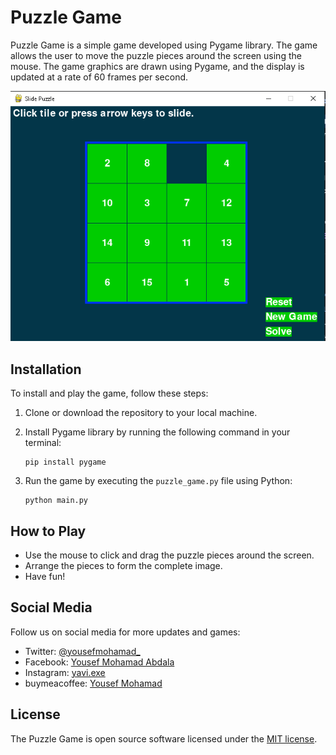 # Puzzle Game

Puzzle Game is a simple game developed using Pygame library. The game allows the user to move the puzzle pieces around the screen using the mouse. The game graphics are drawn using Pygame, and the display is updated at a rate of 60 frames per second.

![Gameplay screenshot](screenshot.png)

## Installation

To install and play the game, follow these steps:

1. Clone or download the repository to your local machine.
2. Install Pygame library by running the following command in your terminal:

    ```
    pip install pygame
    ```

3. Run the game by executing the `puzzle_game.py` file using Python:

    ```
    python main.py
    ```

## How to Play

- Use the mouse to click and drag the puzzle pieces around the screen.
- Arrange the pieces to form the complete image.
- Have fun!

## Social Media

Follow us on social media for more updates and games:

- Twitter: [@yousefmohamad_](https://twitter.com/yousefmohamad_)
- Facebook: [Yousef Mohamad Abdala](https://www.facebook.com/profile.php?id=100075281388722)
- Instagram: [yavi.exe](https://www.instagram.com/yavi.exe/)
- buymeacoffee: [Yousef Mohamad](https://www.buymeacoffee.com/yavi)

## License

The Puzzle Game is open source software licensed under the [MIT license](LICENSE).
